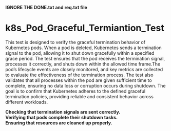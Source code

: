 **IGNORE THE DONE.txt and req.txt file**
# k8s_Pod_Graceful_Termiantion_Test

This test is designed to verify the graceful termination behavior of Kubernetes pods. When a pod is deleted, Kubernetes sends a termination signal to the pod, allowing it to shut down gracefully within a specified grace period. The test ensures that the pod receives the termination signal, processes it correctly, and shuts down within the allowed time frame.The pod’s lifecycle events are closely monitored, and key metrics are collected to evaluate the effectiveness of the termination process. The test also validates that all processes within the pod are given sufficient time to complete, ensuring no data loss or corruption occurs during shutdown. The goal is to confirm that Kubernetes adheres to the defined graceful termination policies, providing reliable and consistent behavior across different workloads.

**Checking that termination signals are sent correctly.** <br/>
**Verifying that pods complete their shutdown tasks.** <br/>
**Ensuring that resources are cleaned up properly.** <br/>

